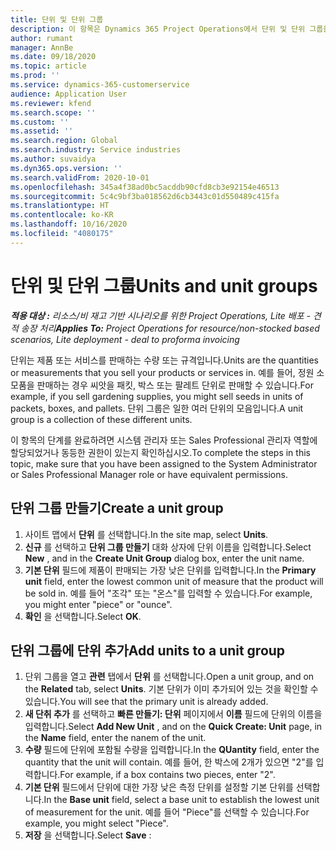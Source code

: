 ```yaml
---
title: 단위 및 단위 그룹
description: 이 항목은 Dynamics 365 Project Operations에서 단위 및 단위 그룹을 만드는 방법에 대한 정보를 제공합니다.
author: rumant
manager: AnnBe
ms.date: 09/18/2020
ms.topic: article
ms.prod: ''
ms.service: dynamics-365-customerservice
audience: Application User
ms.reviewer: kfend
ms.search.scope: ''
ms.custom: ''
ms.assetid: ''
ms.search.region: Global
ms.search.industry: Service industries
ms.author: suvaidya
ms.dyn365.ops.version: ''
ms.search.validFrom: 2020-10-01
ms.openlocfilehash: 345a4f38ad0bc5acddb90cfd8cb3e92154e46513
ms.sourcegitcommit: 5c4c9bf3ba018562d6cb3443c01d550489c415fa
ms.translationtype: HT
ms.contentlocale: ko-KR
ms.lasthandoff: 10/16/2020
ms.locfileid: "4080175"
---
```

# <a name="units-and-unit-groups"></a><span data-ttu-id="accb9-103">단위 및 단위 그룹</span><span class="sxs-lookup"><span data-stu-id="accb9-103">Units and unit groups</span></span>

<span data-ttu-id="accb9-104">_**적용 대상 :** 리소스/비 재고 기반 시나리오를 위한 Project Operations, Lite 배포 - 견적 송장 처리_</span><span class="sxs-lookup"><span data-stu-id="accb9-104">_**Applies To:** Project Operations for resource/non-stocked based scenarios, Lite deployment - deal to proforma invoicing_</span></span>

<span data-ttu-id="accb9-105">단위는 제품 또는 서비스를 판매하는 수량 또는 규격입니다.</span><span class="sxs-lookup"><span data-stu-id="accb9-105">Units are the quantities or measurements that you sell your products or services in.</span></span> <span data-ttu-id="accb9-106">예를 들어, 정원 소모품을 판매하는 경우 씨앗을 패킷, 박스 또는 팔레트 단위로 판매할 수 있습니다.</span><span class="sxs-lookup"><span data-stu-id="accb9-106">For example, if you sell gardening supplies, you might sell seeds in units of packets, boxes, and pallets.</span></span> <span data-ttu-id="accb9-107">단위 그룹은 일한 여러 단위의 모음입니다.</span><span class="sxs-lookup"><span data-stu-id="accb9-107">A unit group is a collection of these different units.</span></span>

<span data-ttu-id="accb9-108">이 항목의 단계를 완료하려면 시스템 관리자 또는 Sales Professional 관리자 역할에 할당되었거나 동등한 권한이 있는지 확인하십시오.</span><span class="sxs-lookup"><span data-stu-id="accb9-108">To complete the steps in this topic, make sure that you have been assigned to the System Administrator or Sales Professional Manager role or have equivalent permissions.</span></span>

## <a name="create-a-unit-group"></a><span data-ttu-id="accb9-109">단위 그룹 만들기</span><span class="sxs-lookup"><span data-stu-id="accb9-109">Create a unit group</span></span>

1. <span data-ttu-id="accb9-110">사이트 맵에서 **단위** 를 선택합니다.</span><span class="sxs-lookup"><span data-stu-id="accb9-110">In the site map, select **Units**.</span></span>
2. <span data-ttu-id="accb9-111">**신규** 를 선택하고 **단위 그룹 만들기** 대화 상자에 단위 이름을 입력합니다.</span><span class="sxs-lookup"><span data-stu-id="accb9-111">Select **New** , and in the **Create Unit Group** dialog box, enter the unit name.</span></span>
3. <span data-ttu-id="accb9-112">**기본 단위** 필드에 제품이 판매되는 가장 낮은 단위를 입력합니다.</span><span class="sxs-lookup"><span data-stu-id="accb9-112">In the **Primary unit** field, enter the lowest common unit of measure that the product will be sold in.</span></span> <span data-ttu-id="accb9-113">예를 들어 "조각" 또는 "온스"를 입력할 수 있습니다.</span><span class="sxs-lookup"><span data-stu-id="accb9-113">For example, you might enter "piece" or "ounce".</span></span>
4. <span data-ttu-id="accb9-114">**확인** 을 선택합니다.</span><span class="sxs-lookup"><span data-stu-id="accb9-114">Select **OK**.</span></span>

## <a name="add-units-to-a-unit-group"></a><span data-ttu-id="accb9-115">단위 그룹에 단위 추가</span><span class="sxs-lookup"><span data-stu-id="accb9-115">Add units to a unit group</span></span>

1. <span data-ttu-id="accb9-116">단위 그룹을 열고 **관련** 탭에서 **단위** 를 선택합니다.</span><span class="sxs-lookup"><span data-stu-id="accb9-116">Open a unit group, and on the **Related** tab, select **Units**.</span></span> <span data-ttu-id="accb9-117">기본 단위가 이미 추가되어 있는 것을 확인할 수 있습니다.</span><span class="sxs-lookup"><span data-stu-id="accb9-117">You will see that the primary unit is already added.</span></span>
2. <span data-ttu-id="accb9-118">**새 단취 추가** 를 선택하고 **빠른 만들기: 단위** 페이지에서 **이름** 필드에 단위의 이름을 입력합니다.</span><span class="sxs-lookup"><span data-stu-id="accb9-118">Select **Add New Unit** , and on the **Quick Create: Unit** page, in the **Name** field, enter the nanem of the unit.</span></span>
3. <span data-ttu-id="accb9-119">**수량** 필드에 단위에 포함될 수량을 입력합니다.</span><span class="sxs-lookup"><span data-stu-id="accb9-119">In the **QUantity** field, enter the quantity that the unit will contain.</span></span> <span data-ttu-id="accb9-120">예를 들어, 한 박스에 2개가 있으면 "2"를 입력합니다.</span><span class="sxs-lookup"><span data-stu-id="accb9-120">For example, if a box contains two pieces, enter "2".</span></span> 
4. <span data-ttu-id="accb9-121">**기본 단위** 필드에서 단위에 대한 가장 낮은 측정 단위를 설정할 기본 단위를 선택합니다.</span><span class="sxs-lookup"><span data-stu-id="accb9-121">In the **Base unit** field, select a base unit to establish the lowest unit of measurement for the unit.</span></span> <span data-ttu-id="accb9-122">예를 들어 "Piece"를 선택할 수 있습니다.</span><span class="sxs-lookup"><span data-stu-id="accb9-122">For example, you might select "Piece".</span></span>
5. <span data-ttu-id="accb9-123">**저장** 을 선택합니다.</span><span class="sxs-lookup"><span data-stu-id="accb9-123">Select **Save** :</span></span>
